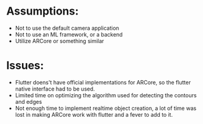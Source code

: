 # Assumptions:
- Not to use the default camera application
- Not to use an ML framework, or a backend
- Utilize ARCore or something similar

# Issues:
- Flutter doens't have official implementations for ARCore, so the flutter native interface had to be used.
- Limited time on optimizing the algorithm used for detecting the contours and edges
- Not enough time to implement realtime object creation, a lot of time was lost in making ARCore work with flutter and a fever to add to it.

